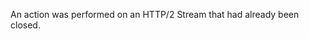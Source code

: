 
An action was performed on an HTTP/2 Stream that had already been closed.

<a id="ERR_HTTP2_STREAM_ERROR"></a>
